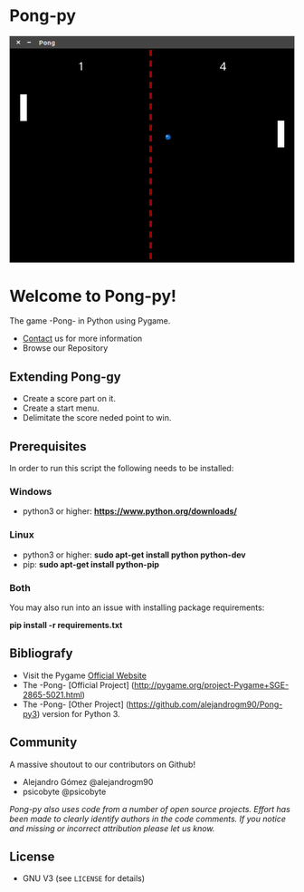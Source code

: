 Pong-py
========

![Splash](https://github.com/alejandrogm90/Pong-py/blob/master/images/pong-screenshot.png)

# Welcome to Pong-py!

The game -Pong- in Python using Pygame.
- [Contact](https://github.com/alejandrogm90/) us for more information
- Browse our Repository

## Extending Pong-gy
- Create a score part on it.
- Create a start menu.
- Delimitate the score neded point to win.

## Prerequisites ##
In order to run this script the following needs to be installed:

### Windows ###
 - python3 or higher: __https://www.python.org/downloads/__

### Linux ###
 - python3 or higher: __sudo apt-get install python python-dev__
 - pip: __sudo apt-get install python-pip__

### Both ###
You may also run into an issue with installing package requirements:

__pip install -r requirements.txt__


## Bibliografy

- Visit the Pygame [Official Website](http://pygame.org/)
- The -Pong- [Official Project] (http://pygame.org/project-Pygame+SGE-2865-5021.html)
- The -Pong- [Other Project] (https://github.com/alejandrogm90/Pong-py3) version for Python 3.

## Community

A massive shoutout to our contributors on Github!

- Alejandro Gómez @alejandrogm90
- psicobyte @psicobyte

*Pong-py also uses code from a number of open source projects. Effort has been made to clearly identify authors in the code comments. If you notice and missing or incorrect attribution please let us know.*

## License

* GNU V3 (see `LICENSE` for details)

